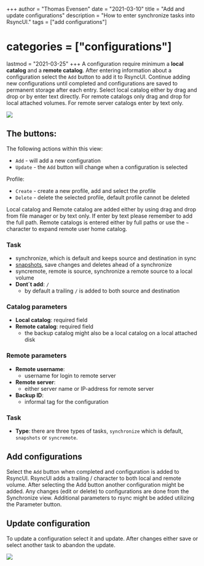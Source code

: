 +++
author = "Thomas Evensen"
date = "2021-03-10"
title =  "Add and update configurations"
description = "How to enter synchronize tasks into RsyncUI."
tags = ["add configurations"]
# categories = ["configurations"]
lastmod = "2021-03-25"
+++
A configuration require minimum a **local catalog** and a **remote catalog**. After entering information about a configuration select the `Add` button to add it to RsyncUI. Continue adding new configurations until completed and configurations are saved to permanent storage after each entry. Select local catalog either by drag and drop or by enter text directly. For remote catalogs only drag and drop for local attached volumes. For remote server catalogs enter by text only.

![](/images/add/add.png)

## The buttons:

The following actions within this view:

- `Add` - will add a new configuration
- `Update` - the `Add` button will change when a configuration is selected

Profile:

- `Create` - create a new profile, add and select the profile
- `Delete` - delete the selected profile, default profile cannot be deleted

Local catalog and Remote catalog are added either by using drag and drop from file manager or by text only. If enter by text please remember to add the full path. Remote catalogs is entered either by full paths or use the `~` character to expand remote user home catalog.

### Task

- synchronize, which is default and keeps source and destination in sync
- [snapshots](/post/snapshots/), save changes and deletes ahead of a synchronize
- syncremote, remote is source, synchronize a remote source to a local volume
- **Dont´t add**: `/`
  - by default a trailing `/` is added to both source and destination

### Catalog parameters
- **Local catalog**: required field
- **Remote catalog**: required field
  - the backup catalog might also be a local catalog on a local attached disk


### Remote parameters
- **Remote username**:
  - username for login to remote server
- **Remote server**:
  - either server name or IP-address for remote server
- **Backup ID**:
  - informal tag for the configuration

### Task
- **Type**: there are three types of tasks, `synchronize` which is default, `snapshots` or `syncremote`.

## Add configurations

Select the `Add` button when completed and configuration is added to RsyncUI. RsyncUI adds a trailing / character to both local and remote volume. After selecting the Add button another configuration might be added. Any changes (edit or delete) to configurations are done from the Synchronize view. Additional parameters to rsync might be added utilizing the Parameter button.

## Update configuration

To update a configuration select it and update. After changes either save or select another task to abandon the update.

![](/images/add/update.png)
